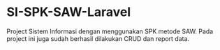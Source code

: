 # SI-SPK-SAW-Laravel
Project Sistem Informasi dengan menggunakan SPK metode SAW. Pada project ini juga sudah berhasil dilakukan CRUD dan report data.
